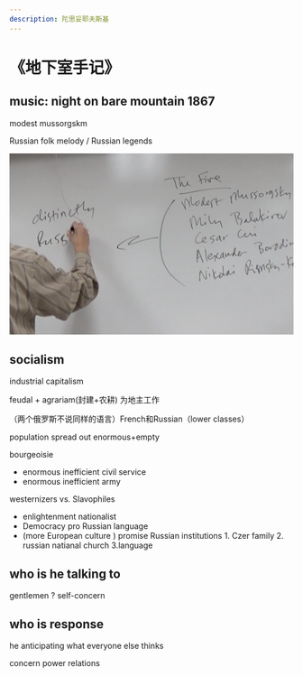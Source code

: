 ```yaml
---
description: 陀思妥耶夫斯基
---
```


# 《地下室手记》

## music: night on bare mountain 1867

modest mussorgskm 

Russian folk melody / Russian legends

![what make us special unique different](.gitbook/assets/jie-ping-20210102-xia-wu-8.02.54.png)

## socialism

industrial capitalism

feudal + agrariam\(封建+农耕\) 为地主工作

（两个俄罗斯不说同样的语言）French和Russian（lower classes）



population spread out enormous+empty

bourgeoisie 

*  enormous inefficient civil service
* enormous inefficient army

westernizers  vs.  Slavophiles

* enlightenment                     nationalist
* Democracy                pro Russian language
* \(more  European culture \)       promise Russian institutions    1. Czer family  2. russian natianal church 3.language

## who is he talking to

gentlemen ?  self-concern 

## who is response 

he anticipating what everyone else thinks

concern power relations













